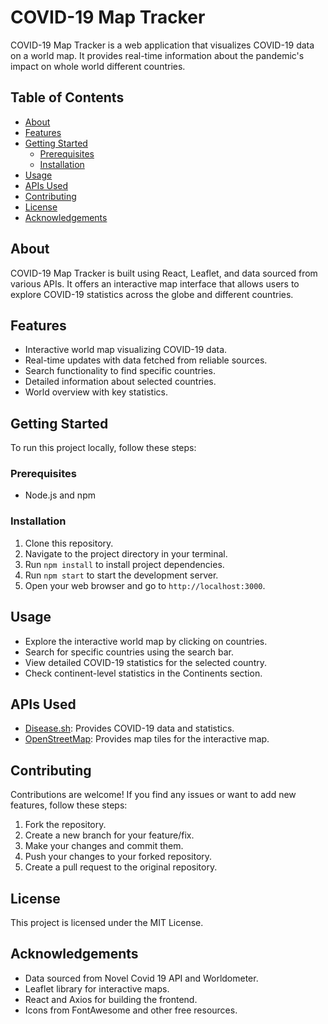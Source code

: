 # COVID-19 Map Tracker

COVID-19 Map Tracker is a web application that visualizes COVID-19 data on a world map. It provides real-time information about the pandemic's impact on whole world different countries.

## Table of Contents

- [About](#about)
- [Features](#features)
- [Getting Started](#getting-started)
  - [Prerequisites](#prerequisites)
  - [Installation](#installation)
- [Usage](#usage)
- [APIs Used](#apis-used)
- [Contributing](#contributing)
- [License](#license)
- [Acknowledgements](#acknowledgements)

## About

COVID-19 Map Tracker is built using React, Leaflet, and data sourced from various APIs. It offers an interactive map interface that allows users to explore COVID-19 statistics across the globe and different countries.

## Features

- Interactive world map visualizing COVID-19 data.
- Real-time updates with data fetched from reliable sources.
- Search functionality to find specific countries.
- Detailed information about selected countries.
- World overview with key statistics.

## Getting Started

To run this project locally, follow these steps:

### Prerequisites

- Node.js and npm

### Installation

1. Clone this repository.
2. Navigate to the project directory in your terminal.
3. Run `npm install` to install project dependencies.
4. Run `npm start` to start the development server.
5. Open your web browser and go to `http://localhost:3000`.

## Usage

- Explore the interactive world map by clicking on countries.
- Search for specific countries using the search bar.
- View detailed COVID-19 statistics for the selected country.
- Check continent-level statistics in the Continents section.

## APIs Used

- [Disease.sh](https://disease.sh/): Provides COVID-19 data and statistics.
- [OpenStreetMap](https://www.openstreetmap.org/): Provides map tiles for the interactive map.


## Contributing

Contributions are welcome! If you find any issues or want to add new features, follow these steps:

1. Fork the repository.
2. Create a new branch for your feature/fix.
3. Make your changes and commit them.
4. Push your changes to your forked repository.
5. Create a pull request to the original repository.

## License

This project is licensed under the MIT License.

## Acknowledgements

- Data sourced from Novel Covid 19 API and Worldometer.
- Leaflet library for interactive maps.
- React and Axios for building the frontend.
- Icons from FontAwesome and other free resources.
